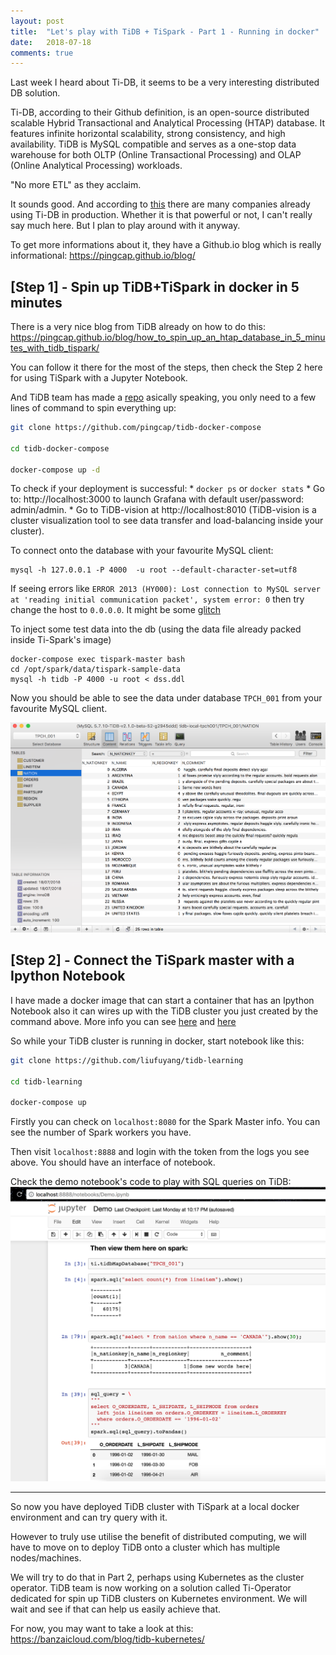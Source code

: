 ```yaml
---
layout: post
title:  "Let's play with TiDB + TiSpark - Part 1 - Running in docker"
date:   2018-07-18
comments: true
---
```


Last week I heard about Ti-DB, it seems to be a very interesting distributed 
DB solution. 

Ti-DB, according to their Github definition, 
is an open-source distributed scalable Hybrid Transactional and Analytical Processing (HTAP) database. It features infinite horizontal scalability, strong consistency, and high availability. TiDB is MySQL compatible and serves as a one-stop data warehouse for both OLTP (Online Transactional Processing) and OLAP (Online Analytical Processing) workloads.

"No more ETL" as they acclaim. 

It sounds good. And according to [this](https://github.com/pingcap/docs/blob/master/adopters.md) there are many companies
already using Ti-DB in production. Whether it is that powerful or not, I can't really say much here. But I plan to play around with it anyway.

To get more informations about it, they have a Github.io blog which is really informational:
https://pingcap.github.io/blog/

## [Step 1] - Spin up TiDB+TiSpark in docker in 5 minutes
There is a very nice blog from TiDB already on how to do this:
https://pingcap.github.io/blog/how_to_spin_up_an_htap_database_in_5_minutes_with_tidb_tispark/

You can follow it there for the most of the steps, then check the Step 2 here for using TiSpark 
with a Jupyter Notebook.

And TiDB team has made a [repo](https://github.com/pingcap/tidb-docker-compose) asically speaking, you only
need to a few lines of command to spin everything up:

```sh
git clone https://github.com/pingcap/tidb-docker-compose

cd tidb-docker-compose

docker-compose up -d
```

To check if your deployment is successful:
    * `docker ps` or `docker stats`
    * Go to: http://localhost:3000 to launch Grafana with default user/password: admin/admin.
    * Go to TiDB-vision at http://localhost:8010 (TiDB-vision is a cluster visualization tool to see data transfer and load-balancing inside your cluster).

To connect onto the database with your favourite MySQL client:
```
mysql -h 127.0.0.1 -P 4000  -u root --default-character-set=utf8
```
If seeing errors like `ERROR 2013 (HY000): Lost connection to MySQL server at 'reading initial communication packet', system error: 0`
then try change the host to `0.0.0.0`. It might be some [glitch](https://github.com/pingcap/docs-cn/issues/606)

To inject some test data into the db (using the data file already packed inside Ti-Spark's image)
```
docker-compose exec tispark-master bash
cd /opt/spark/data/tispark-sample-data
mysql -h tidb -P 4000 -u root < dss.ddl
```
Now you should be able to see the data under database `TPCH_001` from your favourite MySQL client.

![TiDB](/assets/tidb/2018-07-18-lets-play-tidb/dbclient.png)

## [Step 2] - Connect the TiSpark master with a Ipython Notebook
I have made a docker image that can start a container that has an Ipython Notebook
also it can wires up with the TiDB cluster you just created by the command above.
More info you can see [here](https://hub.docker.com/r/liufuyang/tispark-notebook/) and [here](https://github.com/liufuyang/tidb-learning)

So while your TiDB cluster is running in docker, start notebook like this:
```sh
git clone https://github.com/liufuyang/tidb-learning

cd tidb-learning

docker-compose up
```
Firstly you can check on `localhost:8080` for the Spark Master info. You can see the number of Spark workers you have.

Then visit `localhost:8888` and login with the token from the logs you see above. You should have an interface of notebook.

Check the demo notebook's code to play with SQL queries on TiDB:
![TiSpark](/assets/tidb/2018-07-18-lets-play-tidb/tispark.png)

---

So now you have deployed TiDB cluster with TiSpark at a local 
docker environment and can try query with it. 

However to truly use utilise the benefit of distributed computing,
we will have to move on to deploy TiDB onto a cluster which has 
multiple nodes/machines.

We will try to do that in Part 2, perhaps using Kubernetes as the 
cluster operator. TiDB team is now working on a solution called 
Ti-Operator dedicated for spin up TiDB clusters on Kubernetes 
environment. We will wait and see if that can help us easily 
achieve that.

For now, you may want to take a look at this:
https://banzaicloud.com/blog/tidb-kubernetes/
